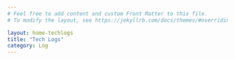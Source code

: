 ```yaml
---
# Feel free to add content and custom Front Matter to this file.
# To modify the layout, see https://jekyllrb.com/docs/themes/#overriding-theme-defaults

layout: home-techlogs
title: "Tech Logs"
category: Log
---
```

